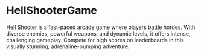 # HellShooterGame
Hell Shooter is a fast-paced arcade game where players battle hordes. With diverse enemies, powerful weapons, and dynamic levels, it offers intense, challenging gameplay. Compete for high scores on leaderboards in this visually stunning, adrenaline-pumping adventure.
